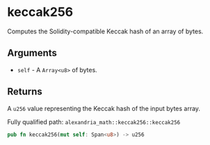 # keccak256

Computes the Solidity-compatible Keccak hash of an array of bytes.

## Arguments

- `self` - A `Array<u8>` of bytes.

## Returns

A `u256` value representing the Keccak hash of the input bytes array.

Fully qualified path: `alexandria_math::keccak256::keccak256`

```rust
pub fn keccak256(mut self: Span<u8>) -> u256
```

